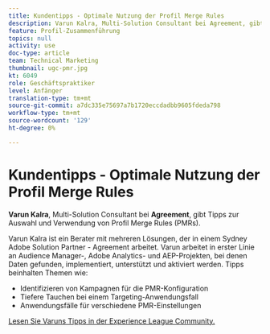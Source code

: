```yaml
---
title: Kundentipps - Optimale Nutzung der Profil Merge Rules
description: Varun Kalra, Multi-Solution Consultant bei Agreement, gibt Tipps zur Auswahl und Verwendung von Profil Merge Rules (PMRs).
feature: Profil-Zusammenführung
topics: null
activity: use
doc-type: article
team: Technical Marketing
thumbnail: ugc-pmr.jpg
kt: 6049
role: Geschäftspraktiker
level: Anfänger
translation-type: tm+mt
source-git-commit: a7dc335e75697a7b1720eccdadbb9605fdeda798
workflow-type: tm+mt
source-wordcount: '129'
ht-degree: 0%

---
```



# Kundentipps - Optimale Nutzung der Profil Merge Rules

**Varun Kalra**, Multi-Solution Consultant bei  **Agreement**, gibt Tipps zur Auswahl und Verwendung von Profil Merge Rules (PMRs).

Varun Kalra ist ein Berater mit mehreren Lösungen, der in einem Sydney Adobe Solution Partner - Agreement arbeitet. Varun arbeitet in erster Linie an Audience Manager-, Adobe Analytics- und AEP-Projekten, bei denen Daten gefunden, implementiert, unterstützt und aktiviert werden. Tipps beinhalten Themen wie:

* Identifizieren von Kampagnen für die PMR-Konfiguration
* Tiefere Tauchen bei einem Targeting-Anwendungsfall
* Anwendungsfälle für verschiedene PMR-Einstellungen

[Lesen Sie Varuns Tipps in der Experience League Community.](https://experienceleaguecommunities.adobe.com/t5/adobe-audience-manager-blogs/getting-the-most-out-of-profile-merge-rules-tips-tricks-and/ba-p/372248)
